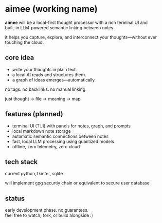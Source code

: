 # aimee (working name)

**aimee** will be a local-first thought processor with a rich terminal UI and built-in LLM-powered semantic linking between notes.

it helps you capture, explore, and interconnect your thoughts—without ever touching the cloud.

## core idea

- write your thoughts in plain text.
- a local AI reads and structures them.
- a graph of ideas emerges—automatically.

no tags. no backlinks. no manual linking.

just thought → file → meaning → map

## features (planned)

- terminal UI (TUI) with panels for notes, graph, and prompts
- local markdown note storage
- automatic semantic connections between notes
- fast, local LLM processing using quantized models
- offline, zero telemetry, zero cloud

## tech stack

current python, tkinter, sqlite

will implement gpg securtiy chain or equivalent to secure user database

## status

early development phase. no guarantees.  
feel free to watch, fork, or build alongside :)



